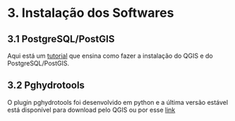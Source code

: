 # 3. Instalação dos Softwares

## 3.1 PostgreSQL/PostGIS

Aqui está um [tutorial](https://github.com/deamorim2/sbde/blob/master/wiki/03/texto.md) que ensina como fazer a instalação do QGIS e do PostgreSQL/PostGIS.

## 3.2 Pghydrotools

O plugin pghydrotools foi desenvolvido em python e a última versão estável está disponível para download pelo QGIS ou por esse [link](https://plugins.qgis.org/plugins/PghydroTools/)
